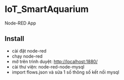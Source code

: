 # IoT_SmartAquarium

Node-RED App

## Install

- cài đặt node-red
- chạy node-red
- mở trên trình duyệt: <http://localhost:1880/>
- cài thư viện: node-red-node-mysql
- import flows.json và sửa 1 số thông số kết nối mysql
